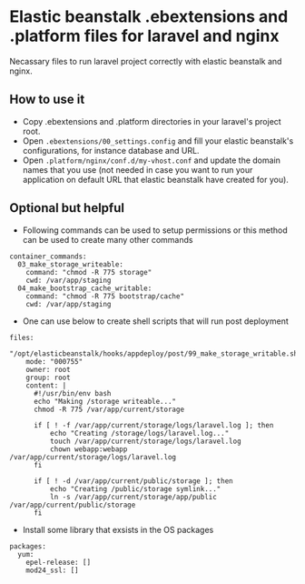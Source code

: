 # Elastic beanstalk .ebextensions and .platform files for laravel and nginx

Necassary files to run laravel project correctly with elastic beanstalk and nginx.

## How to use it

- Copy .ebextensions and .platform directories in your laravel's project root.
- Open `.ebextensions/00_settings.config` and fill your elastic beanstalk's configurations, for instance database and URL.
- Open `.platform/nginx/conf.d/my-vhost.conf` and update the domain names that you use (not needed in case you want to run your application on default URL that elastic beanstalk have created for you).

## Optional but helpful

- Following commands can be used to setup permissions or this method can be used to create many other commands

```
container_commands:
  03_make_storage_writeable:
    command: "chmod -R 775 storage"
    cwd: /var/app/staging
  04_make_bootstrap_cache_writable:
    command: "chmod -R 775 bootstrap/cache"
    cwd: /var/app/staging
```

 - One can use below to create shell scripts that will run post deployment

```
files:
  "/opt/elasticbeanstalk/hooks/appdeploy/post/99_make_storage_writable.sh":
    mode: "000755"
    owner: root
    group: root
    content: |
      #!/usr/bin/env bash
      echo "Making /storage writeable..."
      chmod -R 775 /var/app/current/storage

      if [ ! -f /var/app/current/storage/logs/laravel.log ]; then
          echo "Creating /storage/logs/laravel.log..."
          touch /var/app/current/storage/logs/laravel.log
          chown webapp:webapp /var/app/current/storage/logs/laravel.log
      fi

      if [ ! -d /var/app/current/public/storage ]; then
          echo "Creating /public/storage symlink..."
          ln -s /var/app/current/storage/app/public /var/app/current/public/storage
      fi
```

- Install some library that exsists in the OS packages

```
packages: 
  yum:
    epel-release: []
    mod24_ssl: []
```
